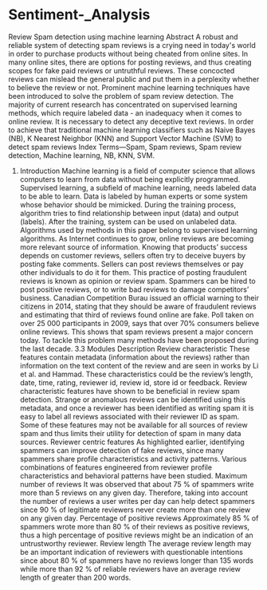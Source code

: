 # Sentiment-_Analysis
Review Spam detection using machine learning
Abstract
A robust and reliable system of detecting spam reviews is a crying need in today's world in order to purchase products without being cheated from online sites. In many online sites, there are options for posting reviews, and thus creating scopes for fake paid reviews or untruthful reviews. These concocted reviews can mislead the general public and put them in a perplexity whether to believe the review or not. Prominent machine learning techniques have been introduced to solve the problem of spam review detection. The majority of current research has concentrated on supervised learning methods, which require labeled data - an inadequacy when it comes to online review. It is necessary to detect any deceptive text reviews. In order to achieve that traditional machine learning classifiers such as Naive Bayes (NB), K Nearest Neighbor (KNN) and Support Vector Machine (SVM) to detect spam reviews
Index Terms—Spam, Spam reviews, Spam review detection, Machine learning, NB, KNN, SVM.
1. Introduction
Machine learning is a field of computer science that allows computers to learn from data without being explicitly programmed. Supervised learning, a subfield of machine learning, needs labeled data to be able to learn. Data is labeled by human experts or some system whose behavior should be mimicked. During the training process, algorithm tries to find relationship between input (data) and output (labels). After the training, system can be used on unlabeled data. Algorithms used by methods in this paper belong to supervised learning algorithms.
As Internet continues to grow, online reviews are becoming more relevant source of information. Knowing that products’ success depends on customer reviews, sellers often try to deceive buyers by posting fake comments. Sellers can post reviews themselves or pay other individuals to do it for them. This practice of posting fraudulent reviews is known as opinion or review spam.
Spammers can be hired to post positive reviews, or to write bad reviews to damage competitors’ business. Canadian Competition Burau issued an official warning to their citizens in 2014, stating that they should be aware of fraudulent reviews and estimating that third of reviews found online are fake. Poll taken on over 25 000 participants in 2009, says that over 70% consumers believe online reviews. This shows that spam reviews present a major concern today. To tackle this problem many methods have been proposed during the last decade.
3.3 Modules Description
Review characteristic 
These features contain metadata (information about the reviews) rather than information on the text content of the review and are seen in works by Li et al. and Hammad. These characteristics could be the review’s length, date, time, rating, reviewer id, review id, store id or feedback. Review characteristic features have shown to be beneficial in review spam detection. Strange or anomalous reviews can be identified using this metadata, and once a reviewer has been identified as writing spam it is easy to label all reviews associated with their reviewer ID as spam. Some of these features may not be available for all sources of review spam and thus limits their utility for detection of spam in many data sources.
Reviewer centric features 
As highlighted earlier, identifying spammers can improve detection of fake reviews, since many spammers share profile characteristics and activity patterns. Various combinations of features engineered from reviewer profile characteristics and behavioral patterns have been studied.
Maximum number of reviews 
It was observed that about 75 % of spammers write more than 5 reviews on any given day. Therefore, taking into account the number of reviews a user writes per day can help detect spammers since 90 % of legitimate reviewers never create more than one review on any given day.
Percentage of positive reviews 
Approximately 85 % of spammers wrote more than 80 % of their reviews as positive reviews, thus a high percentage of positive reviews might be an indication of an untrustworthy reviewer.
Review length 
The average review length may be an important indication of reviewers with questionable intentions since about 80 % of spammers have no reviews longer than 135 words while more than 92 % of reliable reviewers have an average review length of greater than 200 words.






